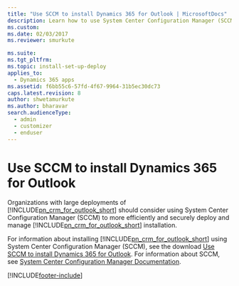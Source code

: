 ```yaml
---
title: "Use SCCM to install Dynamics 365 for Outlook | MicrosoftDocs"
description: Learn how to use System Center Configuration Manager (SCCM) to efficiently and securely deploy and manage a Dynamics 365 for Outlook installation.
ms.custom:
ms.date: 02/03/2017
ms.reviewer: smurkute

ms.suite:
ms.tgt_pltfrm:
ms.topic: install-set-up-deploy
applies_to: 
  - Dynamics 365 apps 
ms.assetid: f6bb55c6-57fd-4f67-9964-31b5ec30dc73
caps.latest.revision: 8
author: shwetamurkute
ms.author: bharavar
search.audienceType:
  - admin
  - customizer
  - enduser
---
```

# Use SCCM to install Dynamics 365 for Outlook
Organizations with large deployments of [!INCLUDE[pn_crm_for_outlook_short](../../includes/pn-crm-for-outlook-short.md)] should consider using System Center Configuration Manager (SCCM) to more efficiently and securely deploy and manage [!INCLUDE[pn_crm_for_outlook_short](../../includes/pn-crm-for-outlook-short.md)] installation.

 For information about installing [!INCLUDE[pn_crm_for_outlook_short](../../includes/pn-crm-for-outlook-short.md)] using System Center Configuration Manager (SCCM), see the download [Use SCCM to install Dynamics 365 for Outlook](https://download.microsoft.com/download/2/C/0/2C0AB67B-8B6F-4EF1-95C3-8DAEAD6E2FAE/Use_SCCM_to_install_Dynamics_365_for_Outlook.pdf).
 For information about SCCM, see [System Center Configuration Manager Documentation](/sccm/).


[!INCLUDE[footer-include](../../includes/footer-banner.md)]
